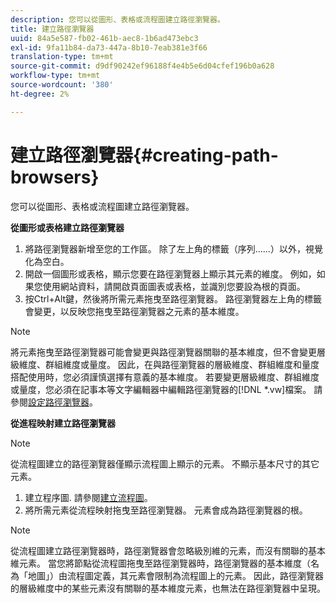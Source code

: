 ```yaml
---
description: 您可以從圖形、表格或流程圖建立路徑瀏覽器。
title: 建立路徑瀏覽器
uuid: 84a5e587-fb02-461b-aec8-1b6ad473ebc3
exl-id: 9fa11b84-da73-447a-8b10-7eab381e3f66
translation-type: tm+mt
source-git-commit: d9df90242ef96188f4e4b5e6d04cfef196b0a628
workflow-type: tm+mt
source-wordcount: '380'
ht-degree: 2%

---
```


# 建立路徑瀏覽器{#creating-path-browsers}

您可以從圖形、表格或流程圖建立路徑瀏覽器。

**從圖形或表格建立路徑瀏覽器**

1. 將路徑瀏覽器新增至您的工作區。 除了左上角的標籤（序列……）以外，視覺化為空白。
1. 開啟一個圖形或表格，顯示您要在路徑瀏覽器上顯示其元素的維度。 例如，如果您使用網站資料，請開啟頁面圖表或表格，並識別您要設為根的頁面。
1. 按Ctrl+Alt鍵，然後將所需元素拖曳至路徑瀏覽器。 路徑瀏覽器左上角的標籤會變更，以反映您拖曳至路徑瀏覽器之元素的基本維度。

>[!NOTE]
>
>將元素拖曳至路徑瀏覽器可能會變更與路徑瀏覽器關聯的基本維度，但不會變更層級維度、群組維度或量度。 因此，在與路徑瀏覽器的層級維度、群組維度和量度搭配使用時，您必須謹慎選擇有意義的基本維度。 若要變更層級維度、群組維度或量度，您必須在記事本等文字編輯器中編輯路徑瀏覽器的[!DNL *.vw]檔案。 請參閱[設定路徑瀏覽器](../../../../home/c-get-started/c-intf-anlys-ftrs/t-config-path-brwsr.md#task-bbb3ddaa140a414f984b697c2b8202a3)。

**從進程映射建立路徑瀏覽器**

>[!NOTE]
>
>從流程圖建立的路徑瀏覽器僅顯示流程圖上顯示的元素。 不顯示基本尺寸的其它元素。

1. 建立程序圖. 請參閱[建立流程圖](../../../../home/c-get-started/c-analysis-vis/c-proc-maps/c-create-proc-maps.md#concept-daf5b14dae7a442191611b1b9c1122bf)。
1. 將所需元素從流程映射拖曳至路徑瀏覽器。 元素會成為路徑瀏覽器的根。

>[!NOTE]
>
>從流程圖建立路徑瀏覽器時，路徑瀏覽器會忽略級別維的元素，而沒有關聯的基本維元素。 當您將節點從流程圖拖曳至路徑瀏覽器時，路徑瀏覽器的基本維度（名為「地圖」）由流程圖定義，其元素會限制為流程圖上的元素。 因此，路徑瀏覽器的層級維度中的某些元素沒有關聯的基本維度元素，也無法在路徑瀏覽器中呈現。

